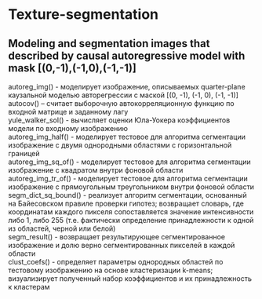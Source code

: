 # Texture-segmentation
## Modeling and segmentation images that described by causal autoregressive model with mask [(0,-1),(-1,0),(-1,-1)]  
autoreg_img() - моделирует изображение, описываемых quarter-plane каузальной моделью авторегрессии с маской [(0, -1), (-1, 0), (-1, -1)]  
autocov() – считает выборочную автокорреляционную функцию по входной матрице и заданному лагу  
yule_walker_sol() - вычисляет оценки Юла-Уокера коэффициентов модели по входному изображению  
autoreg_img_half() - моделирует тестовое для алгоритма сегментации изображение с двумя однородными областями с горизонтальной границей  
autoreg_img_sq_of() - моделирует тестовое для алгоритма сегментации изображение с квадратом внутри фоновой области  
autoreg_img_tr_of() - моделирует тестовое для алгоритма сегментации изображение с прямоугольным треугольником внутри фоновой области  
segm_dict_sq_bound() - реализует алгоритм сегментации, основанный на Байесовском правиле проверки гипотез; возвращает словарь, где координатам каждого пикселя сопоставляется значение интенсивности либо 1, либо 255 (т.е. фактически определение принадлежности к одной из областей, черной или белой)  
segm_result() - возвращает результирующее сегментированное изображение и долю верно сегментированных пикселей в каждой области  
clust_coefs() - определяет параметры однородных областей по тестовому изображению на основе кластеризации k-means; визуализирует полученный набор коэффициентов и их принадлежность к кластерам
